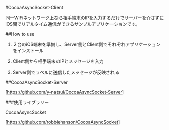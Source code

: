 #CocoaAsyncSocket-Client

同一WiFiネットワーク上なら相手端末のIPを入力するだけでサーバーを介さずにiOS間でリアルタイム通信ができるサンプルアプリケーションです。

##How to use

1. ２台のiOS端末を準備し、Server側とClient側でそれぞれアプリケーションをインストール

2. Client側から相手端末のIPとメッセージを入力

3. Server側でラベルに送信したメッセージが反映される

##CocoaAsyncSocket-Server

[https://github.com/y-natsui/CocoaAsyncSocket-Server]

###使用ライブラリー

CocoaAsyncSocket

[https://github.com/robbiehanson/CocoaAsyncSocket]
